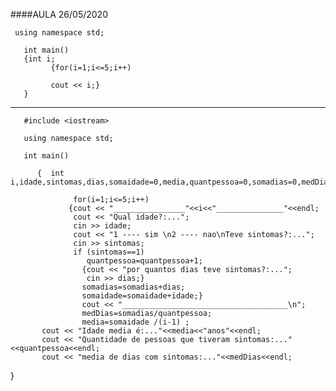 ####AULA 26/05/2020



     using namespace std;

       int main()
       {int i;
             {for(i=1;i<=5;i++)

             cout << i;}
       }
      
 __________________________________________________________________________________________________________________________________
       
       #include <iostream>

       using namespace std;

       int main()
  
          {  int i,idade,sintomas,dias,somaidade=0,media,quantpessoa=0,somadias=0,medDias;

                  for(i=1;i<=5;i++)
                 {cout << "________________"<<i<<"_______________"<<endl; 
                  cout << "Qual idade?:...";
                  cin >> idade;
                  cout << "1 ---- sim \n2 ---- nao\nTeve sintomas?:...";
                  cin >> sintomas;
                  if (sintomas==1)
                     quantpessoa=quantpessoa+1;
                    {cout << "por quantos dias teve sintomas?:...";
                     cin >> dias;}
                    somadias=somadias+dias;
                    somaidade=somaidade+idade;}
                    cout << "_____________________________________\n"; 
                    medDias=somadias/quantpessoa;
                    media=somaidade /(i-1) ;
           cout << "Idade media é:..."<<media<<"anos"<<endl;
           cout << "Quantidade de pessoas que tiveram sintomas:..."<<quantpessoa<<endl;
           cout << "media de dias com sintomas:..."<<medDias<<endl;
        
}



  
